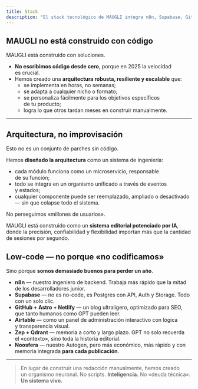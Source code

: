 ```yaml
---
title: Stack
description: "El stack tecnológico de MAUGLI integra n8n, Supabase, GitHub, Astro, Netlify, Airtable, Zep, Qdrant y Noosfera para crear un sistema editorial potenciado por IA que se implementa en horas, se adapta a cualquier formato y ofrece rendimiento empresarial sin deuda técnica."
---
```

## **MAUGLI no está construido con código**

MAUGLI está construido con soluciones.

- **No escribimos código desde cero**, porque en 2025 la velocidad es crucial.
- Hemos creado una **arquitectura robusta, resiliente y escalable** que:
    - se implementa en horas, no semanas;
    - se adapta a cualquier nicho o formato;
    - se personaliza fácilmente para los objetivos específicos de tu producto;
    - logra lo que otros tardan meses en construir manualmente.

---

## **Arquitectura, no improvisación**

Esto no es un conjunto de parches sin código.

Hemos **diseñado la arquitectura** como un sistema de ingeniería:

- cada módulo funciona como un microservicio, responsable de su función;
- todo se integra en un organismo unificado a través de eventos y estados;
- cualquier componente puede ser reemplazado, ampliado o desactivado — sin que colapse todo el sistema.

No perseguimos «millones de usuarios».

MAUGLI está construido como un **sistema editorial potenciado por IA**, donde la precisión, confiabilidad y flexibilidad importan más que la cantidad de sesiones por segundo.

## **Low-code — no porque «no codificamos»**

Sino porque **somos demasiado buenos para perder un año**.

- **n8n** — nuestro ingeniero de backend. Trabaja más rápido que la mitad de los desarrolladores junior.
- **Supabase** — no es no-code, es Postgres con API, Auth y Storage. Todo con un solo clic.
- **GitHub + Astro + Netlify** — un blog ultraligero, optimizado para SEO, que tanto humanos como GPT pueden leer.
- **Airtable** — como un panel de administración interactivo con lógica y transparencia visual.
- **Zep + Qdrant** — memoria a corto y largo plazo. GPT no solo recuerda el «contexto», sino toda la historia editorial.
- **Noosfera** — nuestro Autogen, pero más económico, más rápido y con memoria integrada **para cada publicación**.

---

> En lugar de construir una redacción manualmente, hemos creado un organismo neuronal.
No scripts. **Inteligencia.** No «deuda técnica». **Un sistema vivo.**